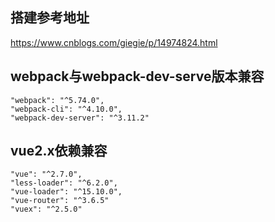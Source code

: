 ## 搭建参考地址
https://www.cnblogs.com/giegie/p/14974824.html
## webpack与webpack-dev-serve版本兼容
    "webpack": "^5.74.0",
    "webpack-cli": "^4.10.0",
    "webpack-dev-server": "^3.11.2"
## vue2.x依赖兼容
    "vue": "^2.7.0",
    "less-loader": "^6.2.0",
    "vue-loader": "^15.10.0",
    "vue-router": "^3.6.5"
    "vuex": "^2.5.0"